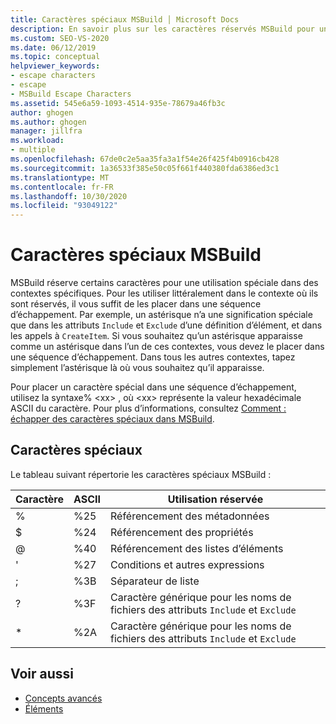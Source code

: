 ```yaml
---
title: Caractères spéciaux MSBuild │ Microsoft Docs
description: En savoir plus sur les caractères réservés MSBuild pour une utilisation spéciale dans des contextes spécifiques, et quand et comment placer ces caractères dans une séquence d’échappement.
ms.custom: SEO-VS-2020
ms.date: 06/12/2019
ms.topic: conceptual
helpviewer_keywords:
- escape characters
- escape
- MSBuild Escape Characters
ms.assetid: 545e6a59-1093-4514-935e-78679a46fb3c
author: ghogen
ms.author: ghogen
manager: jillfra
ms.workload:
- multiple
ms.openlocfilehash: 67de0c2e5aa35fa3a1f54e26f425f4b0916cb428
ms.sourcegitcommit: 1a36533f385e50c05f661f440380fda6386ed3c1
ms.translationtype: MT
ms.contentlocale: fr-FR
ms.lasthandoff: 10/30/2020
ms.locfileid: "93049122"
---
```

# <a name="msbuild-special-characters"></a>Caractères spéciaux MSBuild

MSBuild réserve certains caractères pour une utilisation spéciale dans des contextes spécifiques. Pour les utiliser littéralement dans le contexte où ils sont réservés, il vous suffit de les placer dans une séquence d’échappement. Par exemple, un astérisque n’a une signification spéciale que dans les attributs `Include` et `Exclude` d’une définition d’élément, et dans les appels à `CreateItem`. Si vous souhaitez qu’un astérisque apparaisse comme un astérisque dans l’un de ces contextes, vous devez le placer dans une séquence d’échappement. Dans tous les autres contextes, tapez simplement l’astérisque là où vous souhaitez qu’il apparaisse.

 Pour placer un caractère spécial dans une séquence d’échappement, utilisez la syntaxe% \<xx> , où \<xx> représente la valeur hexadécimale ASCII du caractère. Pour plus d’informations, consultez [Comment : échapper des caractères spéciaux dans MSBuild](../msbuild/how-to-escape-special-characters-in-msbuild.md).

## <a name="special-characters"></a>Caractères spéciaux

 Le tableau suivant répertorie les caractères spéciaux MSBuild :

|**Caractère**|**ASCII**|**Utilisation réservée**|
|-------------------|---------------|------------------------|
|%|%25|Référencement des métadonnées|
|$|%24|Référencement des propriétés|
|@|%40|Référencement des listes d’éléments|
|'|%27|Conditions et autres expressions|
|;|%3B|Séparateur de liste|
|?|%3F|Caractère générique pour les noms de fichiers des attributs `Include` et `Exclude`|
|*|%2A|Caractère générique pour les noms de fichiers des attributs `Include` et `Exclude`|

## <a name="see-also"></a>Voir aussi

- [Concepts avancés](../msbuild/msbuild-advanced-concepts.md)
- [Éléments](../msbuild/msbuild-items.md)

